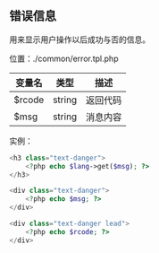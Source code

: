## 错误信息

用来显示用户操作以后成功与否的信息。

位置：./common/error.tpl.php

| 变量名 | 类型 | 描述 |
| - | - | - |
| $rcode | string | 返回代码 |
| $msg | string | 消息内容 |

实例：

``` php
<h3 class="text-danger">
    <?php echo $lang->get($msg); ?>
</h3>

<div class="text-danger">
    <?php echo $msg; ?>
</div>

<div class="text-danger lead">
    <?php echo $rcode; ?>
</div>
```

